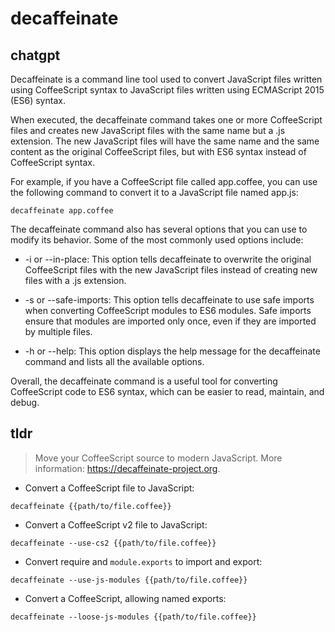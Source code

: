 # decaffeinate 
## chatgpt 
Decaffeinate is a command line tool used to convert JavaScript files written using CoffeeScript syntax to JavaScript files written using ECMAScript 2015 (ES6) syntax.

When executed, the decaffeinate command takes one or more CoffeeScript files and creates new JavaScript files with the same name but a .js extension. The new JavaScript files will have the same name and the same content as the original CoffeeScript files, but with ES6 syntax instead of CoffeeScript syntax.

For example, if you have a CoffeeScript file called app.coffee, you can use the following command to convert it to a JavaScript file named app.js:

```
decaffeinate app.coffee
```

The decaffeinate command also has several options that you can use to modify its behavior. Some of the most commonly used options include:

- -i or --in-place: This option tells decaffeinate to overwrite the original CoffeeScript files with the new JavaScript files instead of creating new files with a .js extension.

- -s or --safe-imports: This option tells decaffeinate to use safe imports when converting CoffeeScript modules to ES6 modules. Safe imports ensure that modules are imported only once, even if they are imported by multiple files.

- -h or --help: This option displays the help message for the decaffeinate command and lists all the available options.

Overall, the decaffeinate command is a useful tool for converting CoffeeScript code to ES6 syntax, which can be easier to read, maintain, and debug. 

## tldr 
 
> Move your CoffeeScript source to modern JavaScript.
> More information: <https://decaffeinate-project.org>.

- Convert a CoffeeScript file to JavaScript:

`decaffeinate {{path/to/file.coffee}}`

- Convert a CoffeeScript v2 file to JavaScript:

`decaffeinate --use-cs2 {{path/to/file.coffee}}`

- Convert require and `module.exports` to import and export:

`decaffeinate --use-js-modules {{path/to/file.coffee}}`

- Convert a CoffeeScript, allowing named exports:

`decaffeinate --loose-js-modules {{path/to/file.coffee}}`
